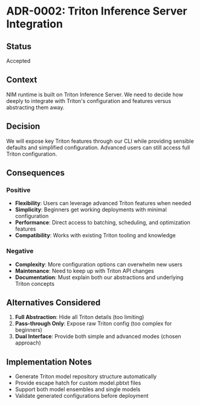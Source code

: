 # ADR-0002: Triton Inference Server Integration

## Status
Accepted

## Context
NIM runtime is built on Triton Inference Server. We need to decide how deeply to integrate with Triton's configuration and features versus abstracting them away.

## Decision
We will expose key Triton features through our CLI while providing sensible defaults and simplified configuration. Advanced users can still access full Triton configuration.

## Consequences

### Positive
- **Flexibility**: Users can leverage advanced Triton features when needed
- **Simplicity**: Beginners get working deployments with minimal configuration
- **Performance**: Direct access to batching, scheduling, and optimization features
- **Compatibility**: Works with existing Triton tooling and knowledge

### Negative
- **Complexity**: More configuration options can overwhelm new users
- **Maintenance**: Need to keep up with Triton API changes
- **Documentation**: Must explain both our abstractions and underlying Triton concepts

## Alternatives Considered

1. **Full Abstraction**: Hide all Triton details (too limiting)
2. **Pass-through Only**: Expose raw Triton config (too complex for beginners)
3. **Dual Interface**: Provide both simple and advanced modes (chosen approach)

## Implementation Notes
- Generate Triton model repository structure automatically
- Provide escape hatch for custom model.pbtxt files
- Support both model ensembles and single models
- Validate generated configurations before deployment